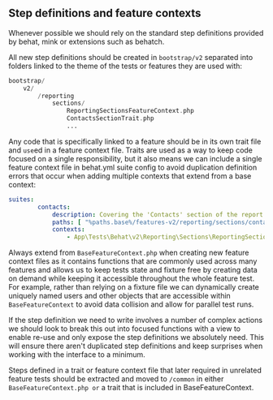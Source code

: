 ## Step definitions and feature contexts
Whenever possible we should rely on the standard step definitions provided by behat, mink or extensions such as behatch.

All new step definitions should be created in `bootstrap/v2` separated into folders linked to the theme of the tests or features they are used with:

```php
bootstrap/
    v2/
        /reporting
            sections/
                ReportingSectionsFeatureContext.php
                ContactsSectionTrait.php
                ...
```

Any code that is specifically linked to a feature should be in its own trait file and `use`ed in a feature context file. Traits are used as a way to keep code focused on a single responsibility, but it also means we can include a single feature context file in behat.yml suite config to avoid duplication definition errors that occur when adding multiple contexts that extend from a base context:

```yaml
suites:
        contacts:
            description: Covering the 'Contacts' section of the report
            paths: [ "%paths.base%/features-v2/reporting/sections/contacts" ]
            contexts:
                - App\Tests\Behat\v2\Reporting\Sections\ReportingSectionsFeatureContext
```

Always extend from `BaseFeatureContext.php` when creating new feature context files as it contains functions that are commonly used across many features and allows us to keep tests state and fixture free by creating data on demand while keeping it accessible throughout the whole feature test. For example, rather than relying on a fixture file we can dynamically create uniquely named users and other objects that are accessible within `BaseFeatureContext` to avoid data collision and allow for parallel test runs.

If the step definition we need to write involves a number of complex actions we should look to break this out into focused functions with a view to enable re-use and only expose the step definitions we absolutely need. This will ensure there aren't duplicated step definitions and keep surprises when working with the interface to a minimum.

Steps defined in a trait or feature context file that later required in unrelated feature tests should be extracted and moved to `/common` in either `BaseFeatureContext.php or` a trait that is included in BaseFeatureContext.
